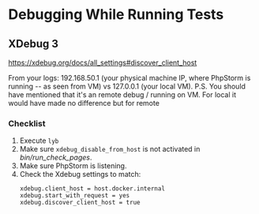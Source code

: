 <!--
id: xdebug
tags: ''
-->

# Debugging While Running Tests

## XDebug 3
https://xdebug.org/docs/all_settings#discover_client_host

From your logs: 192.168.50.1 (your physical machine IP, where PhpStorm is running -- as seen from VM) vs 127.0.0.1 (your local VM). P.S. You should have mentioned that it's an remote debug / running on VM. For local it would have made no difference but for remote


### Checklist

1. Execute `lyb`
2. Make sure `xdebug_disable_from_host` is not activated in _bin/run_check_pages_.
3. Make sure PhpStorm is listening.
4. Check the Xdebug settings to match:
   ```
   xdebug.client_host = host.docker.internal
   xdebug.start_with_request = yes
   xdebug.discover_client_host = true
   ```
